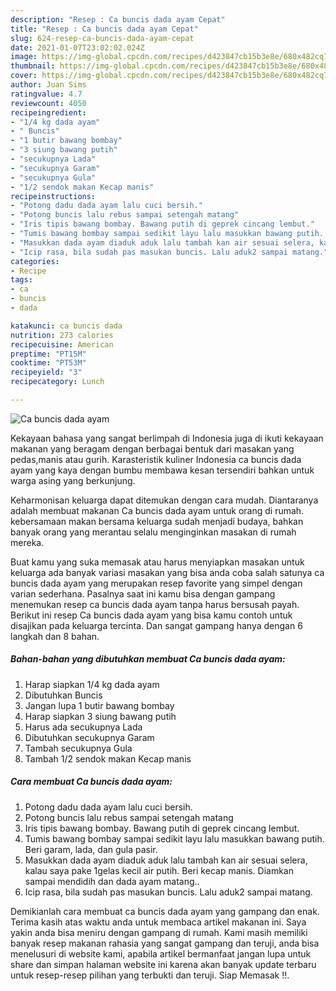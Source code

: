 ```yaml
---
description: "Resep : Ca buncis dada ayam Cepat"
title: "Resep : Ca buncis dada ayam Cepat"
slug: 624-resep-ca-buncis-dada-ayam-cepat
date: 2021-01-07T23:02:02.024Z
image: https://img-global.cpcdn.com/recipes/d423847cb15b3e8e/680x482cq70/ca-buncis-dada-ayam-foto-resep-utama.jpg
thumbnail: https://img-global.cpcdn.com/recipes/d423847cb15b3e8e/680x482cq70/ca-buncis-dada-ayam-foto-resep-utama.jpg
cover: https://img-global.cpcdn.com/recipes/d423847cb15b3e8e/680x482cq70/ca-buncis-dada-ayam-foto-resep-utama.jpg
author: Juan Sims
ratingvalue: 4.7
reviewcount: 4050
recipeingredient:
- "1/4 kg dada ayam"
- " Buncis"
- "1 butir bawang bombay"
- "3 siung bawang putih"
- "secukupnya Lada"
- "secukupnya Garam"
- "secukupnya Gula"
- "1/2 sendok makan Kecap manis"
recipeinstructions:
- "Potong dadu dada ayam lalu cuci bersih."
- "Potong buncis lalu rebus sampai setengah matang"
- "Iris tipis bawang bombay. Bawang putih di geprek cincang lembut."
- "Tumis bawang bombay sampai sedikit layu lalu masukkan bawang putih. Beri garam, lada, dan gula pasir."
- "Masukkan dada ayam diaduk aduk lalu tambah kan air sesuai selera, kalau saya pake 1gelas kecil air putih. Beri kecap manis. Diamkan sampai mendidih dan dada ayam matang.."
- "Icip rasa, bila sudah pas masukan buncis. Lalu aduk2 sampai matang."
categories:
- Recipe
tags:
- ca
- buncis
- dada

katakunci: ca buncis dada 
nutrition: 273 calories
recipecuisine: American
preptime: "PT15M"
cooktime: "PT53M"
recipeyield: "3"
recipecategory: Lunch

---
```



![Ca buncis dada ayam](https://img-global.cpcdn.com/recipes/d423847cb15b3e8e/680x482cq70/ca-buncis-dada-ayam-foto-resep-utama.jpg)

Kekayaan bahasa yang sangat berlimpah di Indonesia juga di ikuti kekayaan makanan yang beragam dengan berbagai bentuk dari masakan yang pedas,manis atau gurih. Karasteristik kuliner Indonesia ca buncis dada ayam yang kaya dengan bumbu membawa kesan tersendiri bahkan untuk warga asing yang berkunjung.




Keharmonisan keluarga dapat ditemukan dengan cara mudah. Diantaranya adalah membuat makanan Ca buncis dada ayam untuk orang di rumah. kebersamaan makan bersama keluarga sudah menjadi budaya, bahkan banyak orang yang merantau selalu menginginkan masakan di rumah mereka.

Buat kamu yang suka memasak atau harus menyiapkan masakan untuk keluarga ada banyak variasi masakan yang bisa anda coba salah satunya ca buncis dada ayam yang merupakan resep favorite yang simpel dengan varian sederhana. Pasalnya saat ini kamu bisa dengan gampang menemukan resep ca buncis dada ayam tanpa harus bersusah payah.
Berikut ini resep Ca buncis dada ayam yang bisa kamu contoh untuk disajikan pada keluarga tercinta. Dan sangat gampang hanya dengan 6 langkah dan 8 bahan.


<!--inarticleads1-->

##### Bahan-bahan yang dibutuhkan membuat Ca buncis dada ayam:

1. Harap siapkan 1/4 kg dada ayam
1. Dibutuhkan  Buncis
1. Jangan lupa 1 butir bawang bombay
1. Harap siapkan 3 siung bawang putih
1. Harus ada secukupnya Lada
1. Dibutuhkan secukupnya Garam
1. Tambah secukupnya Gula
1. Tambah 1/2 sendok makan Kecap manis




<!--inarticleads2-->

##### Cara membuat  Ca buncis dada ayam:

1. Potong dadu dada ayam lalu cuci bersih.
1. Potong buncis lalu rebus sampai setengah matang
1. Iris tipis bawang bombay. Bawang putih di geprek cincang lembut.
1. Tumis bawang bombay sampai sedikit layu lalu masukkan bawang putih. Beri garam, lada, dan gula pasir.
1. Masukkan dada ayam diaduk aduk lalu tambah kan air sesuai selera, kalau saya pake 1gelas kecil air putih. Beri kecap manis. Diamkan sampai mendidih dan dada ayam matang..
1. Icip rasa, bila sudah pas masukan buncis. Lalu aduk2 sampai matang.




Demikianlah cara membuat ca buncis dada ayam yang gampang dan enak. Terima kasih atas waktu anda untuk membaca artikel makanan ini. Saya yakin anda bisa meniru dengan gampang di rumah. Kami masih memiliki banyak resep makanan rahasia yang sangat gampang dan teruji, anda bisa menelusuri di website kami, apabila artikel bermanfaat jangan lupa untuk share dan simpan halaman website ini karena akan banyak update terbaru untuk resep-resep pilihan yang terbukti dan teruji. Siap Memasak !!. 
